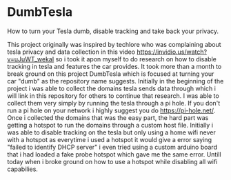 # DumbTesla
How to turn your Tesla dumb, disable tracking and take back your privacy. 

This project originally was inspired by techlore who was complaining about tesla privacy and data collection in this video https://invidio.us/watch?v=uJuWT_wekaI
so i took it apon myself to do research on how to disable tracking in tesla and features the car provides. It took more than a month to break ground on this project DumbTesla which is focused at turning your car "dumb" as the repository name suggests. Initially in the beginning of the project i was able to collect the domains tesla sends data through which i will link in this repository for others to continue that research. I was able to collect them very simply by running the tesla through a pi hole. If you don't run a pi hole on your network i highly suggest you do https://pi-hole.net/. Once i collected the domains that was the easy part, the hard part was getting a hotspot to run the domains through a custom host file. Initially i was able to disable tracking on the tesla but only using a home wifi never with a hotspot as everytime i used a hotspot it would give a error saying "failed to identify DHCP server" i even tried using a custom arduino board that i had loaded a fake probe hotspot which gave me the same error. Untill today when i broke ground on how to use a hotspot while disabling all wifi capabilies. 
